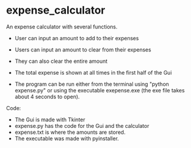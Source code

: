 # expense_calculator

An expense calculator with several functions.
- User can input an amount to add to their expenses
- Users can input an amount to clear from their expenses
- They can also clear the entire amount
- The total expense is shown at all times in the first half of the Gui

- The program can be run either from the terminal using "python expense.py" or using the executable exepense.exe
(the exe file takes about 4 seconds to open).

Code:
- The Gui is made with Tkinter
- expense.py has the code for the Gui and the calculator
- expense.txt is where the amounts are stored.
- The executable was made with pyinstaller.



